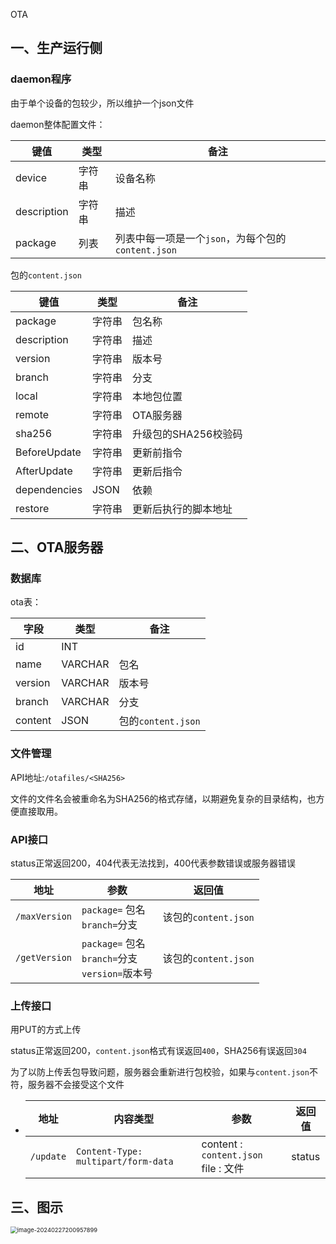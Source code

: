 OTA


## 一、生产运行侧

### daemon程序

由于单个设备的包较少，所以维护一个json文件

daemon整体配置文件：

| 键值        | 类型   | 备注                                               |
| ----------- | ------ | -------------------------------------------------- |
| device      | 字符串 | 设备名称                                           |
| description | 字符串 | 描述                                               |
| package     | 列表   | 列表中每一项是一个`json`，为每个包的`content.json` |

包的`content.json`

| 键值         | 类型   | 备注                 |
| ------------ | ------ | -------------------- |
| package      | 字符串 | 包名称               |
| description  | 字符串 | 描述                 |
| version      | 字符串 | 版本号               |
| branch       | 字符串 | 分支                 |
| local        | 字符串 | 本地包位置           |
| remote       | 字符串 | OTA服务器            |
| sha256       | 字符串 | 升级包的SHA256校验码 |
| BeforeUpdate | 字符串 | 更新前指令           |
| AfterUpdate  | 字符串 | 更新后指令           |
| dependencies | JSON   | 依赖                 |
| restore      | 字符串 | 更新后执行的脚本地址 |

## 二、OTA服务器

### 数据库

ota表：

| 字段    | 类型    | 备注               |
| ------- | ------- | ------------------ |
| id      | INT     |                    |
| name    | VARCHAR | 包名               |
| version | VARCHAR | 版本号             |
| branch  | VARCHAR | 分支               |
| content | JSON    | 包的`content.json` |

### 文件管理

API地址:`/otafiles/<SHA256>`

文件的文件名会被重命名为SHA256的格式存储，以期避免复杂的目录结构，也方便直接取用。

### API接口

status正常返回200，404代表无法找到，400代表参数错误或服务器错误

| 地址          | 参数                                                 | 返回值               |
| ------------- | ---------------------------------------------------- | -------------------- |
| `/maxVersion` | `package=` 包名<br>`branch=`分支                     | 该包的`content.json` |
| `/getVersion` | `package=` 包名<br>`branch=`分支<br>`version=`版本号 | 该包的`content.json` |

### 上传接口

用PUT的方式上传

status正常返回200，`content.json`格式有误返回`400`，SHA256有误返回`304`

为了以防上传丢包导致问题，服务器会重新进行包校验，如果与`content.json`不符，服务器不会接受这个文件

- | 地址      | 内容类型                          | 参数                                    | 返回值 |
  | --------- | --------------------------------- | --------------------------------------- | ------ |
  | `/update` | `Content-Type: multipart/form-data` | content : `content.json`<br>file : 文件 | status|

## 三、图示

<img src="https://picture-1304336638.cos.ap-nanjing.myqcloud.com/img/image-20240227200957899.png" alt="image-20240227200957899" style="zoom:67%;" />
